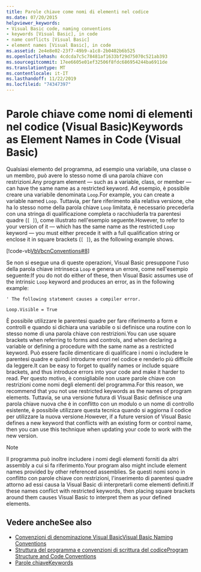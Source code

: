 ```yaml
---
title: Parole chiave come nomi di elementi nel codice
ms.date: 07/20/2015
helpviewer_keywords:
- Visual Basic code, naming conventions
- keywords [Visual Basic], in code
- name conflicts [Visual Basic]
- element names [Visual Basic], in code
ms.assetid: 2e4e8e02-23f7-49b9-a1c8-2b0402b6b525
ms.openlocfilehash: 4cdcda7c5c78481af1633bf29d75070c521ab393
ms.sourcegitcommit: 17ee6605e01ef32506f8fdc686954244ba6911de
ms.translationtype: MT
ms.contentlocale: it-IT
ms.lasthandoff: 11/22/2019
ms.locfileid: "74347397"
---
```

# <a name="keywords-as-element-names-in-code-visual-basic"></a><span data-ttu-id="47fc9-102">Parole chiave come nomi di elementi nel codice (Visual Basic)</span><span class="sxs-lookup"><span data-stu-id="47fc9-102">Keywords as Element Names in Code (Visual Basic)</span></span>
<span data-ttu-id="47fc9-103">Qualsiasi elemento del programma, ad esempio una variabile, una classe o un membro, può avere lo stesso nome di una parola chiave con restrizioni.</span><span class="sxs-lookup"><span data-stu-id="47fc9-103">Any program element — such as a variable, class, or member — can have the same name as a restricted keyword.</span></span> <span data-ttu-id="47fc9-104">Ad esempio, è possibile creare una variabile denominata `Loop`.</span><span class="sxs-lookup"><span data-stu-id="47fc9-104">For example, you can create a variable named `Loop`.</span></span> <span data-ttu-id="47fc9-105">Tuttavia, per fare riferimento alla relativa versione, che ha lo stesso nome della parola chiave `Loop` limitata, è necessario precederla con una stringa di qualificazione completa o racchiuderla tra parentesi quadre (`[ ]`), come illustrato nell'esempio seguente.</span><span class="sxs-lookup"><span data-stu-id="47fc9-105">However, to refer to your version of it — which has the same name as the restricted `Loop` keyword — you must either precede it with a full qualification string or enclose it in square brackets (`[ ]`), as the following example shows.</span></span>  
  
 [!code-vb[VbVbcnConventions#8](~/samples/snippets/visualbasic/VS_Snippets_VBCSharp/VbVbcnConventions/VB/Class1.vb#8)]  
  
 <span data-ttu-id="47fc9-106">Se non si esegue una di queste operazioni, Visual Basic presuppone l'uso della parola chiave intrinseca `Loop` e genera un errore, come nell'esempio seguente:</span><span class="sxs-lookup"><span data-stu-id="47fc9-106">If you do not do either of these, then Visual Basic assumes use of the intrinsic `Loop` keyword and produces an error, as in the following example:</span></span>  
  
 `' The following statement causes a compiler error.`  
  
 `Loop.Visible = True`  
  
 <span data-ttu-id="47fc9-107">È possibile utilizzare le parentesi quadre per fare riferimento a form e controlli e quando si dichiara una variabile o si definisce una routine con lo stesso nome di una parola chiave con restrizioni.</span><span class="sxs-lookup"><span data-stu-id="47fc9-107">You can use square brackets when referring to forms and controls, and when declaring a variable or defining a procedure with the same name as a restricted keyword.</span></span> <span data-ttu-id="47fc9-108">Può essere facile dimenticare di qualificare i nomi o includere le parentesi quadre e quindi introdurre errori nel codice e renderlo più difficile da leggere.</span><span class="sxs-lookup"><span data-stu-id="47fc9-108">It can be easy to forget to qualify names or include square brackets, and thus introduce errors into your code and make it harder to read.</span></span> <span data-ttu-id="47fc9-109">Per questo motivo, è consigliabile non usare parole chiave con restrizioni come nomi degli elementi del programma.</span><span class="sxs-lookup"><span data-stu-id="47fc9-109">For this reason, we recommend that you not use restricted keywords as the names of program elements.</span></span> <span data-ttu-id="47fc9-110">Tuttavia, se una versione futura di Visual Basic definisce una parola chiave nuova che è in conflitto con un modulo o un nome di controllo esistente, è possibile utilizzare questa tecnica quando si aggiorna il codice per utilizzare la nuova versione.</span><span class="sxs-lookup"><span data-stu-id="47fc9-110">However, if a future version of Visual Basic defines a new keyword that conflicts with an existing form or control name, then you can use this technique when updating your code to work with the new version.</span></span>  
  
> [!NOTE]
> <span data-ttu-id="47fc9-111">Il programma può inoltre includere i nomi degli elementi forniti da altri assembly a cui si fa riferimento.</span><span class="sxs-lookup"><span data-stu-id="47fc9-111">Your program also might include element names provided by other referenced assemblies.</span></span> <span data-ttu-id="47fc9-112">Se questi nomi sono in conflitto con parole chiave con restrizioni, l'inserimento di parentesi quadre attorno ad essi causa la Visual Basic di interpretarli come elementi definiti.</span><span class="sxs-lookup"><span data-stu-id="47fc9-112">If these names conflict with restricted keywords, then placing square brackets around them causes Visual Basic to interpret them as your defined elements.</span></span>  
  
## <a name="see-also"></a><span data-ttu-id="47fc9-113">Vedere anche</span><span class="sxs-lookup"><span data-stu-id="47fc9-113">See also</span></span>

- [<span data-ttu-id="47fc9-114">Convenzioni di denominazione Visual Basic</span><span class="sxs-lookup"><span data-stu-id="47fc9-114">Visual Basic Naming Conventions</span></span>](../../../visual-basic/programming-guide/program-structure/naming-conventions.md)
- [<span data-ttu-id="47fc9-115">Struttura del programma e convenzioni di scrittura del codice</span><span class="sxs-lookup"><span data-stu-id="47fc9-115">Program Structure and Code Conventions</span></span>](../../../visual-basic/programming-guide/program-structure/program-structure-and-code-conventions.md)
- [<span data-ttu-id="47fc9-116">Parole chiave</span><span class="sxs-lookup"><span data-stu-id="47fc9-116">Keywords</span></span>](../../../visual-basic/language-reference/keywords/index.md)

